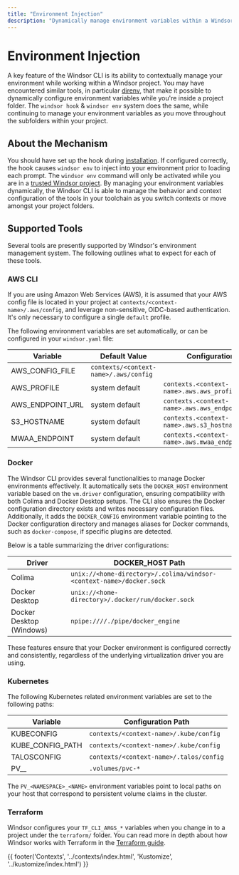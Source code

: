 ```yaml
---
title: "Environment Injection"
description: "Dynamically manage environment variables within a Windsor project using the Windsor CLI."
---
```

# Environment Injection
A key feature of the Windsor CLI is its ability to contextually manage your environment while working within a Windsor project. You may have encountered similar tools, in particular [direnv](https://github.com/direnv/direnv), that make it possible to dynamically configure environment variables while you're inside a project folder. The `windsor hook` & `windsor env` system does the same, while continuing to manage your environment variables as you move throughout the subfolders within your project.

## About the Mechanism
You should have set up the hook during [installation](../install.md). If configured correctly, the hook causes `windsor env` to inject into your environment prior to loading each prompt. The `windsor env` command will only be activated while you are in a [trusted Windsor project](../security/trusted-folders.md). By managing your environment variables dynamically, the Windsor CLI is able to manage the behavior and context configuration of the tools in your toolchain as you switch contexts or move amongst your project folders.

## Supported Tools
Several tools are presently supported by Windsor's environment management system. The following outlines what to expect for each of these tools.

### AWS CLI
If you are using Amazon Web Services (AWS), it is assumed that your AWS config file is located in your project at `contexts/<context-name>/.aws/config`, and leverage non-sensitive, OIDC-based authentication. It's only necessary to configure a single `default` profile.

The following environment variables are set automatically, or can be configured in your `windsor.yaml` file:

| Variable         | Default Value                          | Configuration                                      |
|------------------|----------------------------------------|----------------------------------------------------|
| AWS_CONFIG_FILE  | `contexts/<context-name>/.aws/config`  |                                                    |
| AWS_PROFILE      | system default                         | `contexts.<context-name>.aws.aws_profile`          |
| AWS_ENDPOINT_URL | system default                         | `contexts.<context-name>.aws.aws_endpoint_url`     |
| S3_HOSTNAME      | system default                         | `contexts.<context-name>.aws.s3_hostname`          |
| MWAA_ENDPOINT    | system default                         | `contexts.<context-name>.aws.mwaa_endpoint`        |

### Docker
The Windsor CLI provides several functionalities to manage Docker environments effectively. It automatically sets the `DOCKER_HOST` environment variable based on the `vm.driver` configuration, ensuring compatibility with both Colima and Docker Desktop setups. The CLI also ensures the Docker configuration directory exists and writes necessary configuration files. Additionally, it adds the `DOCKER_CONFIG` environment variable pointing to the Docker configuration directory and manages aliases for Docker commands, such as `docker-compose`, if specific plugins are detected.

Below is a table summarizing the driver configurations:

| Driver                  | DOCKER_HOST Path                                                      |
|-------------------------|-----------------------------------------------------------------------|
| Colima                  | `unix://<home-directory>/.colima/windsor-<context-name>/docker.sock`  |
| Docker Desktop | `unix://<home-directory>/.docker/run/docker.sock`                              |
| Docker Desktop (Windows) | `npipe:////./pipe/docker_engine`                                     |

These features ensure that your Docker environment is configured correctly and consistently, regardless of the underlying virtualization driver you are using.

### Kubernetes
The following Kubernetes related environment variables are set to the following paths:

| Variable            | Configuration Path                          |
|---------------------|---------------------------------------------|
| KUBECONFIG          | `contexts/<context-name>/.kube/config`      |
| KUBE_CONFIG_PATH    | `contexts/<context-name>/.kube/config`      |
| TALOSCONFIG         | `contexts/<context-name>/.talos/config`     |
| PV_<NAMESPACE>_<NAME> | `.volumes/pvc-*`                          |

The `PV_<NAMESPACE>_<NAME>` environment variables point to local paths on your host that correspond to persistent volume claims in the cluster.

### Terraform
Windsor configures your `TF_CLI_ARGS_*` variables when you change in to a project under the `terraform/` folder. You can read more in depth about how Windsor works with Terraform in the [Terraform guide](terraform.md).


<div>
  {{ footer('Contexts', '../contexts/index.html', 'Kustomize', '../kustomize/index.html') }}
</div>

<script>
  document.getElementById('previousButton').addEventListener('click', function() {
    window.location.href = '../contexts/index.html'; 
  });
  document.getElementById('nextButton').addEventListener('click', function() {
    window.location.href = '../kustomize/index.html'; 
  });
</script>
